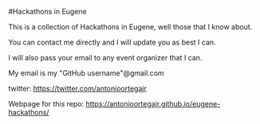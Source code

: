 #Hackathons in Eugene

This is a collection of Hackathons in Eugene, well those that I know about.

You can contact me directly and I will update you as best I can.

I will also pass your email to any event organizer that I can.

My email is my "GitHub username"@gmail.com

twitter: https://twitter.com/antonioortegajr

Webpage for this repo: https://antonioortegajr.github.io/eugene-hackathons/
